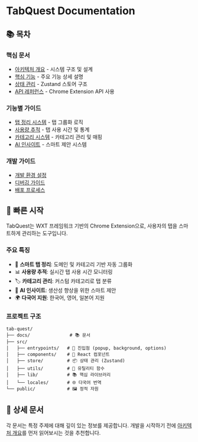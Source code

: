 # TabQuest Documentation

## 📚 목차

### 핵심 문서
- [아키텍처 개요](./architecture.md) - 시스템 구조 및 설계
- [핵심 기능](./core-features.md) - 주요 기능 상세 설명
- [상태 관리](./state-management.md) - Zustand 스토어 구조
- [API 레퍼런스](./api-reference.md) - Chrome Extension API 사용

### 기능별 가이드
- [탭 정리 시스템](./tab-organization.md) - 탭 그룹화 로직
- [사용량 추적](./usage-tracking.md) - 탭 사용 시간 및 통계
- [카테고리 시스템](./category-system.md) - 카테고리 관리 및 매핑
- [AI 인사이트](./ai-insights.md) - 스마트 제안 시스템

### 개발 가이드
- [개발 환경 설정](./development-setup.md)
- [디버깅 가이드](./debugging.md)
- [배포 프로세스](./deployment.md)

## 🚀 빠른 시작

TabQuest는 WXT 프레임워크 기반의 Chrome Extension으로, 사용자의 탭을 스마트하게 관리하는 도구입니다.

### 주요 특징
- 🎯 **스마트 탭 정리**: 도메인 및 카테고리 기반 자동 그룹화
- 📊 **사용량 추적**: 실시간 탭 사용 시간 모니터링
- 🏷️ **카테고리 관리**: 커스텀 카테고리로 탭 분류
- 🤖 **AI 인사이트**: 생산성 향상을 위한 스마트 제안
- 🌍 **다국어 지원**: 한국어, 영어, 일본어 지원

### 프로젝트 구조
```
tab-quest/
├── docs/               # 📚 문서
├── src/
│   ├── entrypoints/   # 🚪 진입점 (popup, background, options)
│   ├── components/    # 🧩 React 컴포넌트
│   ├── store/         # 📦 상태 관리 (Zustand)
│   ├── utils/         # 🔧 유틸리티 함수
│   ├── lib/           # 📚 핵심 라이브러리
│   └── locales/       # 🌐 다국어 번역
└── public/            # 🖼️ 정적 자원
```

## 📖 상세 문서

각 문서는 특정 주제에 대해 깊이 있는 정보를 제공합니다. 개발을 시작하기 전에 [아키텍처 개요](./architecture.md)를 먼저 읽어보시는 것을 추천합니다.